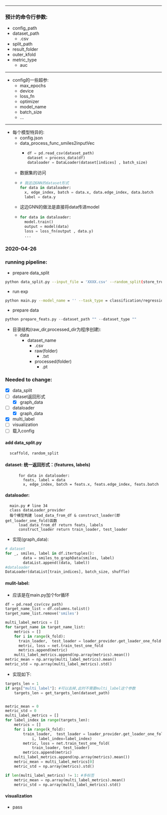
----

### 预计的命令行参数:

- config_path
- dataset_path
  - .csv
- split_path
- result_folder
- outer_kfold
- metric_type
  - auc
---

- config的一些超参:
  - max_epochs
  - device
  - loss_fn
  - optimizer
  - model_name
  - batch_size
  - ...
  <!-- -  [] early_stop
       - use_loss
       - use_metric -->
---
- 每个模型特异的:
  - config.json
  - data_process_func_smiles2inputVec
    - ```py
      df = pd.read_csv(dataset_path)
      dataset = process_data(df)
      dataloader = DataLoader(dataset[indices] , batch_size)
      ```
  - 数据集的访问
  - ``` python
    # 我这边GNN的dataset形式
    for data in dataloader:
      x, edge_index, batch = data.x, data.edge_index, data.batch
      label = data.y
    ```
  - 这边GNN的做法是直接将data传进model
  - ```py
    for data in dataloader:
      model.train()
      output = model(data)
      loss = loss_fn(output , data.y)
      ...
    ```

### 2020-04-26


### running pipeline:
- prepare data_split
```bash
python data_split.py --input_file = 'XXXX.csv' --random_split(store_true)/--scaffold_split(store_true) --k_fold = 5 --output_dir = './data_split/'
```
- run exp
```bash
python main.py --model_name = '' --task_type = classification/regression --multi_label(store_true) --dataset_path = '' --split_path = '' --k_fold = 5 --model_config
```
- prepare data
```py
python prepare_feats.py --dataset_path "" --dataset_type ""
```
- 目录结构(raw_dir,processed_dir为程序创建):
  - data
    - dataset_name
      - .csv
      - raw(folder)
        - .txt
      - processed(folder)
        - .pt
### Needed to change:
- [x] data_split
- [ ] dataset返回形式
  - [x] graph_data
- [ ] dataloader
  - [x] graph_data
- [x] multi_label
- [ ] visualization
- [ ] 载入config

#### add data_split.py
      scaffold, random_split

#### dataset: 统一返回形式：(features, labels)
```
      for data in dataloader:
        feats, label = data
        x, edge_index, batch = feats.x, feats.edge_index, feats.batch
```
#### dataloader: 
      main.py # line 34
      class dataLoader_provider
      每个模型构建 load_data_from_df & construct_loader(即get_loader_one_fold)函数
          load_data_from_df return feats, labels
          construct_loader return train_loader, test_loader
- 实现(graph_data):
```py
# dataset
for _, smiles, label in df.itertuples():
        data = smiles_to_graphData(smiles, label)
        dataList.append((data, label))
#dataloader
DataLoader(dataList[train_indices], batch_size, shuffle)
```
#### mulit-label:
- 应该是在main.py加个for循环
```py
df = pd.read_csv(csv_path)
target_name_list = df.columns.tolist()
target_name_list.remove('smiles')

multi_label_metrics = []
for target_name in target_name_list:
    metrics = []
    for i in range(k_fold):
      train_loader,  test_loader = loader_provider.get_loader_one_fold(i)
      metric, loss = net.train_test_one_fold
      metrics.append(metric)
    multi_label_metrics.append(np.array(metrics).mean())
metric_mean = np.array(multi_label_metrics).mean()
metric_std = np.array(multi_label_metrics).std()
```
- 实现如下:
```py
targets_len = 1
if args["multi_label"]: #可以去掉,此时不需要multi_label这个参数
    targets_len = get_targets_len(dataset_path)


metric_mean = 0
metric_std = 0
multi_label_metrics = []
for label_index in range(targets_len):
    metrics = []
    for i in range(k_fold):
        train_loader,  test_loader = loader_provider.get_loader_one_fold(
            i, label_index=label_index)
        metric, loss = net.train_test_one_fold(
            train_loader, test_loader)
        metrics.append(metric)
    multi_label_metrics.append(np.array(metrics).mean())
    metric_mean = multi_label_metrics[0]
    metric_std = np.array(metrics).std()

if len(multi_label_metrics) != 1: #多标签
    metric_mean = np.array(multi_label_metrics).mean()
    metric_std = np.array(multi_label_metrics).std()
```
#### visualization
  - pass

